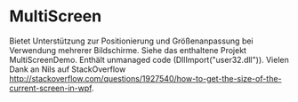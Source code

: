 # MultiScreen
Bietet Unterstützung zur Positionierung und Größenanpassung bei Verwendung mehrerer Bildschirme.
Siehe das enthaltene Projekt MultiScreenDemo.
Enthält unmanaged code (DllImport("user32.dll")).
Vielen Dank an Nils auf StackOverflow http://stackoverflow.com/questions/1927540/how-to-get-the-size-of-the-current-screen-in-wpf.
